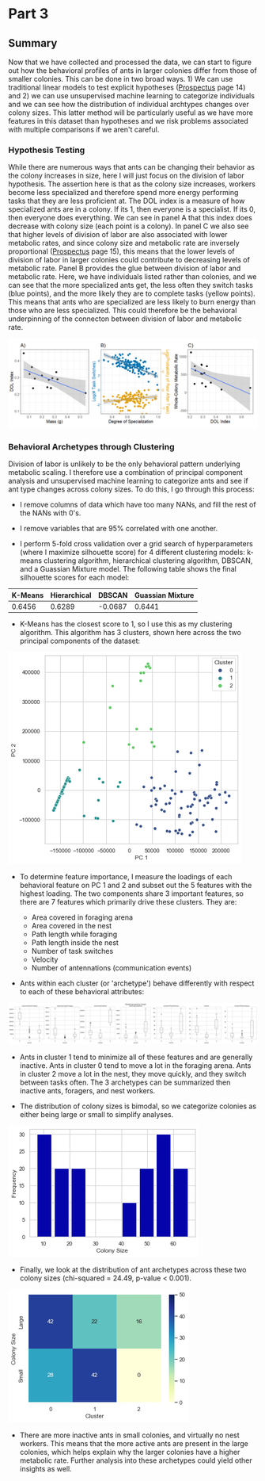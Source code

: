 # Part 3

## Summary

Now that we have collected and processed the data, we can start to figure out how the behavioral profiles of ants in larger colonies differ from those of smaller colonies. This can be done in two broad ways. 1) We can use traditional linear models to test explicit hypotheses ([Prospectus](https://github.com/colinmichaellynch/End-to-End-Ant-Data-Project/blob/main/Supporting%20Documentation/Colin%20Prospectus.docx) page 14) and 2) we can use unsupervised machine learning to categorize individuals and we can see how the distribution of individual archtypes changes over colony sizes. This latter method will be particularly useful as we have more features in this dataset than hypotheses and we risk problems associated with multiple comparisons if we aren't careful. 

### Hypothesis Testing 

While there are numerous ways that ants can be changing their behavior as the colony increases in size, here I will just focus on the division of labor hypothesis. The assertion here is that as the colony size increases, workers become less specialized and therefore spend more energy performing tasks that they are less proficient at. The DOL index is a measure of how specialized ants are in a colony. If its 1, then everyone is a specialist. If its 0, then everyone does everything. We can see in panel A that this index does decrease with colony size (each point is a colony). In panel C we also see that higher levels of division of labor are also associated with lower metabolic rates, and since colony size and metabolic rate are inversely proportional ([Prospectus](https://github.com/colinmichaellynch/End-to-End-Ant-Data-Project/blob/main/Supporting%20Documentation/Colin%20Prospectus.docx) page 15), this means that the lower levels of division of labor in larger colonies could contribute to decreasing levels of metabolic rate. Panel B provides the glue between division of labor and metabolic rate. Here, we have individuals listed rather than colonies, and we can see that the more specialized ants get, the less often they switch tasks (blue points), and the more likely they are to complete tasks (yellow points). This means that ants who are specialized are less likely to burn energy than those who are less specialized. This could therefore be the behavioral underpinning of the connecton between division of labor and metabolic rate. 

![](/Images/divisionOfLabor.png)

### Behavioral Archetypes through Clustering

Division of labor is unlikely to be the only behavioral pattern underlying metabolic scaling. I therefore use a combination of principal component analysis and unsupervised machine learning to categorize ants and see if ant type changes across colony sizes. To do this, I go through this process:

* I remove columns of data which have too many NANs, and fill the rest of the NANs with 0's. 

* I remove variables that are 95% correlated with one another. 

* I perform 5-fold cross validation over a grid search of hyperparameters (where I maximize silhouette score) for 4 different clustering models: k-means clustering algorithm, hierarchical clustering algorithm, DBSCAN, and a Guassian Mixture model. The following table shows the final silhouette scores for each model: 

| K-Means  | Hierarchical | DBSCAN  | Guassian Mixture |
| ------------- | ------------- | ------------- | ------------- |
| 0.6456  | 0.6289  | -0.0687  | 0.6441 |

* K-Means has the closest score to 1, so I use this as my clustering algorithm. This algorithm has 3 clusters, shown here across the two principal components of the dataset: 

![](/Images/PCA.png)

* To determine feature importance, I measure the loadings of each behavioral feature on PC 1 and 2 and subset out the 5 features with the highest loading. The two components share 3 important features, so there are 7 features which primarily drive these clusters. They are:
  - Area covered in foraging arena
  - Area covered in the nest
  - Path length while foraging
  - Path length inside the nest
  - Number of task switches
  - Velocity
  - Number of antennations (communication events)

* Ants within each cluster (or 'archetype') behave differently with respect to each of these behavioral attributes:

![](/Images/importantFeatures.png)

* Ants in cluster 1 tend to minimize all of these features and are generally inactive. Ants in cluster 0 tend to move a lot in the foraging arena. Ants in cluster 2 move a lot in the nest, they move quickly, and they switch between tasks often. The 3 archetypes can be summarized then inactive ants, foragers, and nest workers. 

* The distribution of colony sizes is bimodal, so we categorize colonies as either being large or small to simplify analyses. 

![](/Images/colonySize.png)

* Finally, we look at the distribution of ant archetypes across these two colony sizes (chi-squared = 24.49, p-value < 0.001). 

![](/Images/heatmap.png)

* There are more inactive ants in small colonies, and virtually no nest workers. This means that the more active ants are present in the large colonies, which helps explain why the larger colonies have a higher metabolic rate. Further analysis into these archetypes could yield other insights as well. 
